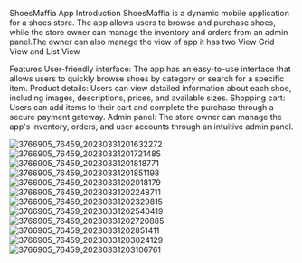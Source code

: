 
ShoesMaffia App
Introduction
ShoesMaffia is a dynamic mobile application for a shoes store. The app allows users to browse and purchase shoes, while the store owner can manage the inventory and orders from an admin panel.The owner can also manage the view of app it has two View Grid View and List View

Features
User-friendly interface: The app has an easy-to-use interface that allows users to quickly browse shoes by category or search for a specific item.
Product details: Users can view detailed information about each shoe, including images, descriptions, prices, and available sizes.
Shopping cart: Users can add items to their cart and complete the purchase through a secure payment gateway.
Admin panel: The store owner can manage the app's inventory, orders, and user accounts through an intuitive admin panel.

![3766905_76459_20230331201632272](https://user-images.githubusercontent.com/127927328/229167702-5045b7c7-5512-4ea9-a9ec-fae1e8d59fe5.jpg)
![3766905_76459_20230331201721485](https://user-images.githubusercontent.com/127927328/229167780-57a1fd69-e75c-4a41-a177-88cd286c27ee.jpg)
![3766905_76459_20230331201818771](https://user-images.githubusercontent.com/127927328/229170104-ffab01c2-5540-45bc-803c-a5eeab714537.jpg)
![3766905_76459_20230331201851198](https://user-images.githubusercontent.com/127927328/229170978-d3b7b015-b727-4f11-87ab-4304aecd7489.jpg)
![3766905_76459_20230331202018179](https://user-images.githubusercontent.com/127927328/229171078-3fcb50ec-ca8f-48c3-ad23-c6024aa89b6e.jpg)
![3766905_76459_20230331202248711](https://user-images.githubusercontent.com/127927328/229171138-b99232ff-98a4-423b-83d4-70e5db54235f.jpg)
![3766905_76459_20230331202329815](https://user-images.githubusercontent.com/127927328/229171207-45a818d5-d173-41d4-a84d-ce2e4b9511cf.jpg)
![3766905_76459_20230331202540419](https://user-images.githubusercontent.com/127927328/229171273-c7423ad1-cfd3-4b2f-9edf-42951a2cfe27.jpg)
![3766905_76459_20230331202720885](https://user-images.githubusercontent.com/127927328/229171323-89d9db5d-889d-44c6-8767-7a5f338b7d22.jpg)
![3766905_76459_20230331202851411](https://user-images.githubusercontent.com/127927328/229171390-6e2b5964-a4e5-4713-9df5-7e2db155c046.jpg)
![3766905_76459_20230331203024129](https://user-images.githubusercontent.com/127927328/229171539-1473f9a7-3b28-4b3b-a391-aab4f295887c.jpg)
![3766905_76459_20230331203106761](https://user-images.githubusercontent.com/127927328/229171578-048b4a7a-f142-4bab-8b55-c857f00d7db2.jpg)

